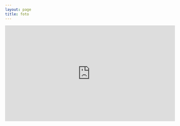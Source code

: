 ```yaml
---
layout: page
title: foto
---
```

<iframe width="560" height="315" src="https://www.youtube.com/embed/7zWWxRrlA7Q?rel=0" frameborder="0" allow="autoplay; encrypted-media" allowfullscreen></iframe>
